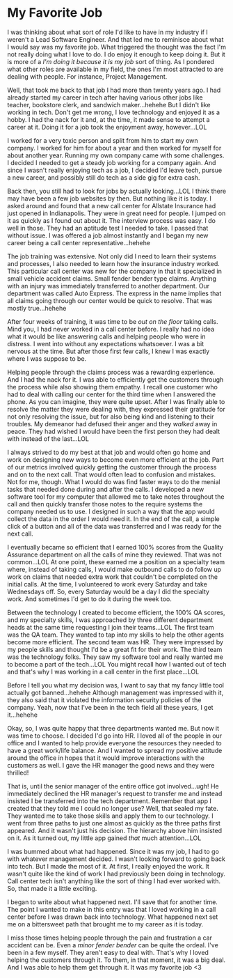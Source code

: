 # My Favorite Job

I was thinking about what sort of role I'd like to have in my industry if I weren't a Lead Software Engineer. And that led me to reminisce about what I would say was my favorite job. What triggered the thought was the fact I'm not really doing what I love to do. I do enjoy it enough to keep doing it. But it is more of a *I'm doing it because it is my job* sort of thing. As I pondered what other roles are available in my field, the ones I'm most attracted to are dealing with people. For instance, Project Management.

Well, that took me back to that job I had more than twenty years ago. I had already started my career in tech after having various other jobs like teacher, bookstore clerk, and sandwich maker...hehehe But I didn't like working in tech. Don't get me wrong, I love technology and enjoyed it as a hobby. I had the nack for it and, at the time, it made sense to attempt a career at it. Doing it for a job took the enjoyment away, however...LOL

I worked for a very toxic person and split from him to start my own company. I worked for him for about a year and then worked for myself for about another year. Running my own company came with some challenges. I decided I needed to get a steady job working for a company again. And since I wasn't really enjoying tech as a job, I decided I'd leave tech, pursue a new career, and possibly still do tech as a side gig for extra cash.

Back then, you still had to look for jobs by actually looking...LOL I think there may have been a few job websites by then. But nothing like it is today. I asked around and found that a new call center for Allstate Insurance had just opened in Indianapolis. They were in great need for people. I jumped on it as quickly as I found out about it. The interview process was easy. I do well in those. They had an aptitude test I needed to take. I passed that without issue. I was offered a job almost instantly and I began my new career being a call center representative...hehehe

The job training was extensive. Not only did I need to learn their systems and processes, I also needed to learn how the insurance industry worked. This particular call center was new for the company in that it specialized in small vehicle accident claims. Small fender bender type claims. Anything with an injury was immediately transferred to another department. Our department was called Auto Express. The express in the name implies that all claims going through our center would be quick to resolve. That was mostly true...hehehe

After four weeks of training, it was time to be *out on the floor* taking calls. Mind you, I had never worked in a call center before. I really had no idea what it would be like answering calls and helping people who were in distress. I went into without any expectations whatsoever. I was a bit nervous at the time. But after those first few calls, I knew I was exactly where I was suppose to be.

Helping people through the claims process was a rewarding experience. And I had the nack for it. I was able to efficiently get the customers through the process while also showing them empathy. I recall one customer who had to deal with calling our center for the third time when I answered the phone. As you can imagine, they were quite upset. After I was finally able to resolve the matter they were dealing with, they expressed their gratitude for not only resolving the issue, but for also being kind and listening to their troubles. My demeanor had defused their anger and they *walked* away in peace. They had wished I would have been the first person they had dealt with instead of the last...LOL

I always strived to do my best at that job and would often go home and work on designing new ways to become even more efficient at the job. Part of our metrics involved quickly getting the customer through the process and on to the next call. That would often lead to confusion and mistakes. Not for me, though. What I would do was find faster ways to do the menial tasks that needed done during and after the calls. I developed a new software tool for my computer that allowed me to take notes throughout the call and then quickly transfer those notes to the require systems the company needed us to use. I designed in such a way that the app would collect the data in the order I would need it. In the end of the call, a simple click of a button and all of the data was transferred and I was ready for the next call.

I eventually became so efficient that I earned 100% scores from the Quality Assurance department on all the calls of mine they reviewed. That was not common...LOL At one point, these earned me a position on a specialty team where, instead of taking calls, I would make outbound calls to do follow up work on claims that needed extra work that couldn't be completed on the initial calls. At the time, I volunteered to work every Saturday and take Wednesdays off. So, every Saturday would be a day I did the specialty work. And sometimes I'd get to do it during the week too.

Between the technology I created to become efficient, the 100% QA scores, and my specialty skills, I was approached by three different department heads at the same time requesting I join their teams...LOL The first team was the QA team. They wanted to tap into my skills to help the other agents become more efficient. The second team was HR. They were impressed by my people skills and thought I'd be a great fit for their work. The third team was the technology folks. They saw my software tool and really wanted me to become a part of the tech...LOL You might recall how I wanted out of tech and that's why I was working in a call center in the first place...LOL

Before I tell you what my decision was, I want to say that my fancy little tool actually got banned...hehehe Although management was impressed with it, they also said that it violated the information security policies of the company. Yeah, now that I've been in the tech field all these years, I get it...hehehe

Okay, so, I was quite happy that three departments wanted me. But now it was time to choose. I decided I'd go into HR. I loved all of the people in our office and I wanted to help provide everyone the resources they needed to have a great work/life balance. And I wanted to spread my positive attitude around the office in hopes that it would improve interactions with the customers as well. I gave the HR manager the good news and they were thrilled!

That is, until the senior manager of the entire office got involved...ugh! He immediately declined the HR manager's request to transfer me and instead insisted I be transferred into the tech department. Remember that app I created that they told me I could no longer use? Well, that sealed my fate. They wanted me to take those skills and apply them to our technology. I went from three paths to just one almost as quickly as the three paths first appeared. And it wasn't just his decision. The hierarchy above him insisted on it. As it turned out, my little app gained *that* much attention...LOL

I was bummed about what had happened. Since it was my job, I had to go with whatever management decided. I wasn't looking forward to going back into tech. But I made the most of it. At first, I really enjoyed the work. It wasn't quite like the kind of work I had previously been doing in technology. Call center tech isn't anything like the sort of thing I had ever worked with. So, that made it a little exciting.

I began to write about what happened next. I'll save that for another time. The point I wanted to make in this entry was that I loved working in a call center before I was drawn back into technology. What happened next set me on a bittersweet path that brought me to my career as it is today.

I miss those times helping people through the pain and frustration a car accident can be. Even a *minor fender bender* can be quite the ordeal. I've been in a few myself. They aren't easy to deal with. That's why I loved helping the customers through it. To them, in that moment, it was a big deal. And I was able to help them get through it. It was my favorite job <3